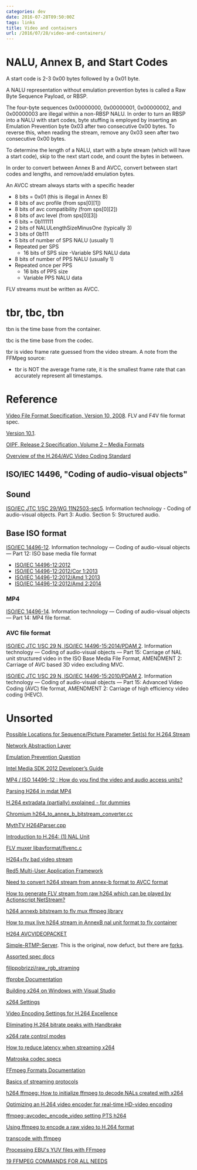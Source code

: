```yaml
---
categories: dev
date: 2016-07-28T09:50:00Z
tags: links
title: Video and containers
url: /2016/07/28/video-and-containers/
---
```


# NALU, Annex B, and Start Codes

A start code is 2-3 0x00 bytes followed by a 0x01 byte.

A NALU representation without emulation prevention bytes is called a Raw Byte Sequence Payload, or RBSP.

The four-byte sequences 0x00000000, 0x00000001, 0x00000002, and 0x00000003 are illegal within a non-RBSP NALU. In order to turn an RBSP into a NALU with start codes, byte stuffing is employed by inserting an Emulation Prevention byte 0x03 after two consecutive 0x00 bytes. To reverse this, when reading the stream, remove any 0x03 seen after two consecutive 0x00 bytes.

To determine the length of a NALU, start with a byte stream (which will have a start code), skip to the next start code, and count the bytes in between.

In order to convert between Annex B and AVCC, convert between start codes and lengths, and remove/add emulation bytes.

An AVCC stream always starts with a specific header

- 8 bits = 0x01 (this is illegal in Annex B)
- 8 bits of avc profile (from sps[0][1])
- 8 bits of avc compatibility (from sps[0][2])
- 8 bits of avc level (from sps[0][3])
- 6 bits = 0b111111
- 2 bits of NALULengthSizeMinusOne (typically 3)
- 3 bits of 0b111
- 5 bits of number of SPS NALU (usually 1)
- Repeated per SPS
  - 16 bits of SPS size
  -Variable SPS NALU data
- 8 bits of number of PPS NALU (usually 1)
- Repeated once per PPS
  - 16 bits of PPS size
  - Variable PPS NALU data

FLV streams must be written as AVCC.

# tbr, tbc, tbn

tbn is the time base from the container.

tbc is the time base from the codec.

tbr is video frame rate guessed from the video stream. A note from the FFMpeg source:

- tbr is NOT the average frame rate, it is the smallest frame rate that can accurately represent all timestamps.

# Reference

[Video File Format Specification, Version 10, 2008](https://www.adobe.com/content/dam/Adobe/en/devnet/flv/pdfs/video_file_format_spec_v10.pdf). FLV and F4V file format spec.

[Version 10.1](https://github.com/smartdu/srs/blob/master/trunk/doc/video_file_format_spec_v10_1.pdf).

[OIPF, Release 2 Specification, Volume 2 – Media Formats](http://www.oipf.tv/docs/oipf-archive/OIPF-T1-R2-Specification-Volume-2-Media_Formats-v2_2-2013-05-15.pdf)

[Overview of the H.264/AVC Video Coding Standard](http://ip.hhi.de/imagecom_G1/assets/pdfs/csvt_overview_0305.pdf)

## ISO/IEC 14496, "Coding of audio-visual objects"

## Sound

[ISO/IEC JTC 1/SC 29/WG 11N2503-sec5](http://sound.media.mit.edu/resources/mpeg4/SA-FDIS.pdf). Information technology - Coding of audio-visual objects. Part 3: Audio. Section 5: Structured audio.

## Base ISO format

[ISO/IEC 14496-12](http://l.web.umkc.edu/lizhu/teaching/2016sp.video-communication/ref/mp4.pdf). Information technology — Coding of audio-visual objects — Part 12: ISO base media file format

- [ISO/IEC 14496-12:2012](http://standards.iso.org/ittf/PubliclyAvailableStandards/c061988_ISO_IEC_14496-12_2012.zip)
- [ISO/IEC 14496-12:2012/Cor 1:2013](http://standards.iso.org/ittf/PubliclyAvailableStandards/c063525_ISO_IEC_14496-12_2012_Cor_1_2013.zip)
- [ISO/IEC 14496-12:2012/Amd 1:2013](http://standards.iso.org/ittf/PubliclyAvailableStandards/c063187_ISO_IEC_14496-12_2012_Amd_1_2013.zip)
- [ISO/IEC 14496-12:2012/Amd 2:2014](http://standards.iso.org/ittf/PubliclyAvailableStandards/c063188_ISO_IEC_14496-12_2012_Amd_2_2014.zip)

### MP4

[ISO/IEC 14496-14](https://www.cmlab.csie.ntu.edu.tw/~cathyp/eBooks/14496_MPEG4/ISO_IEC_14496-14_2003-11-15.pdf). Information technology — Coding of
audio-visual objects — Part 14: MP4 file format.

### AVC file format

[ISO/IEC JTC 1/SC 29 N, ISO/IEC 14496-15:2014/PDAM 2](https://www.itscj.ipsj.or.jp/sc29/open/29view/29n14632t.doc). Information technology — Coding of audio-visual objects — Part 15: Carriage of NAL unit structured video in the ISO Base Media File Format, AMENDMENT 2: Carriage of AVC based 3D video excluding MVC.

[ISO/IEC JTC 1/SC 29 N, ISO/IEC 14496-15:2010/PDAM 2](https://www.itscj.ipsj.or.jp/sc29/open/29view/29n12786t.doc). Information technology — Coding of audio-visual objects — Part 15: Advanced Video Coding (AVC) file format, AMENDMENT 2: Carriage of high efficiency video coding (HEVC).

# Unsorted

[Possible Locations for Sequence/Picture Parameter Set(s) for H.264 Stream](http://stackoverflow.com/questions/24884827/possible-locations-for-sequence-picture-parameter-sets-for-h-264-stream)

[Network Abstraction Layer](https://en.wikipedia.org/wiki/Network_Abstraction_Layer)

[Emulation Prevention Question](http://forum.doom9.org/archive/index.php/t-165995.html)

[Intel Media SDK 2012 Developer’s Guide](https://software.intel.com/sites/default/files/m/b/a/5/b/5/43685-Intel_Media_Developers_Guide.pdf)

[MP4 / ISO 14496-12 : How do you find the video and audio access units?](http://stackoverflow.com/questions/8525824/mp4-iso-14496-12-how-do-you-find-the-video-and-audio-access-units)

[Parsing H264 in mdat MP4](http://stackoverflow.com/questions/5544696/parsing-h264-in-mdat-mp4/8527819)

[H.264 extradata (partially) explained - for dummies](http://aviadr1.blogspot.com/2010/05/h264-extradata-partially-explained-for.html)

[Chromium h264_to_annex_b_bitstream_converter.cc](https://src.chromium.org/svn/trunk/src/media/filters/h264_to_annex_b_bitstream_converter.cc)

[MythTV H264Parser.cpp](https://code.mythtv.org/doxygen/H264Parser_8cpp_source.html)

[Introduction to H.264: (1) NAL Unit](http://yumichan.net/video-processing/video-compression/introduction-to-h264-nal-unit/)

[FLV muxer libavformat/flvenc.c](https://nsl.cs.usc.edu/enl/trunk/aqua/loader/jni/src/libavformat/flvenc.c)

[H264+flv bad video stream](https://ffmpeg.org/pipermail/libav-user/2013-June/004980.html)

[Red5 Multi-User Application Framework](https://code.google.com/archive/p/comserver/source/default/source)

[Need to convert h264 stream from annex-b format to AVCC format](http://stackoverflow.com/questions/23404403/need-to-convert-h264-stream-from-annex-b-format-to-avcc-format)

[How to generate FLV stream from raw h264 which can be played by Actionscript NetStream?](http://stackoverflow.com/questions/11862666/how-to-generate-flv-stream-from-raw-h264-which-can-be-played-by-actionscript-net)

[h264 annexb bitstream to flv mux ffmpeg library](http://stackoverflow.com/questions/29751805/h264-annexb-bitstream-to-flv-mux-ffmpeg-library)

[How to mux live h264 stream in AnnexB nal unit format to flv container](http://stackoverflow.com/questions/37300963/how-to-mux-live-h264-stream-in-annexb-nal-unit-format-to-flv-container)

[H264 AVCVIDEOPACKET](http://livertmpjavapublisher.blogspot.com/2011/06/h264-avcvideopacket.html)

[Simple-RTMP-Server](https://github.com/ossrs/srs/tree/2.0release). This is the original, now defuct, but there are [forks](https://github.com/ossrs/srs).

[Assorted spec docs](https://github.com/smartdu/srs/tree/master/trunk/doc)

[filippobrizzi/raw_rgb_straming](https://github.com/filippobrizzi/raw_rgb_straming)

[ffprobe Documentation](https://www.ffmpeg.org/ffprobe.html)

[Building x264 on Windows with Visual Studio](http://siliconandlithium.blogspot.no/2014/03/building-x264-on-windows-with-visual.html)

[x264 Settings](http://birds-are-nice.me/publications/extremex264_1.shtml)

[Video Encoding Settings for H.264 Excellence](http://www.lighterra.com/papers/videoencodingh264/)

[Eliminating H.264 bitrate peaks with Handbrake](http://eldar.cz/kangaroo/binarni-sxizofrenie/howto-handbrake-limit-peak-bitrate.html)

[x264 rate control modes](http://stackoverflow.com/questions/18586700/x264-rate-control-modes)

[How to reduce latency when streaming x264](http://stackoverflow.com/questions/20051784/how-to-reduce-latency-when-streaming-x264)

[Matroska codec specs](https://matroska.org/technical/specs/codecid/index.html)

[FFmpeg Formats Documentation](https://www.ffmpeg.org/ffmpeg-formats.html)

[Basics of streaming protocols](http://www.garymcgath.com/streamingprotocols.html)

[h264 ffmpeg: How to initialize ffmpeg to decode NALs created with x264](http://stackoverflow.com/questions/14322670/h264-ffmpeg-how-to-initialize-ffmpeg-to-decode-nals-created-with-x264)

[Optimizing an H.264 video encoder for real-time HD-video encoding](http://www.diva-portal.org/smash/get/diva2:432684/FULLTEXT01.pdf)

[ffmpeg::avcodec_encode_video setting PTS h264](http://stackoverflow.com/questions/6603979/ffmpegavcodec-encode-video-setting-pts-h264)

[Using ffmpeg to encode a raw video to H.264 format](http://superuser.com/questions/322354/using-ffmpeg-to-encode-a-raw-video-to-h-264-format)

[transcode with ffmpeg](http://thompsonng.blogspot.com.au/search/label/FFMPEG)

[Processing EBU's YUV files with FFmpeg](https://www.tribler.org/FfmpegYuv/)

[19 FFMPEG COMMANDS FOR ALL NEEDS](http://www.catswhocode.com/blog/19-ffmpeg-commands-for-all-needs)
